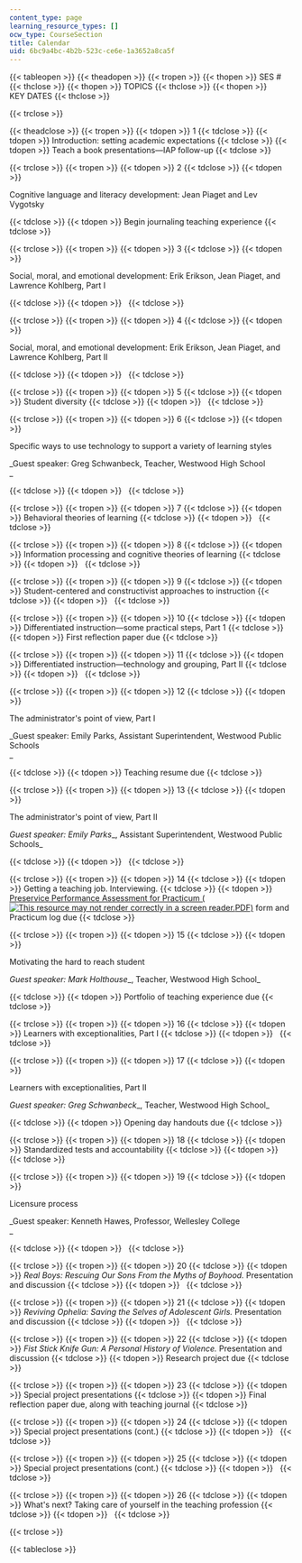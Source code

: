 ```yaml
---
content_type: page
learning_resource_types: []
ocw_type: CourseSection
title: Calendar
uid: 6bc9a4bc-4b2b-523c-ce6e-1a3652a8ca5f
---
```


{{< tableopen >}}
{{< theadopen >}}
{{< tropen >}}
{{< thopen >}}
SES #
{{< thclose >}}
{{< thopen >}}
TOPICS
{{< thclose >}}
{{< thopen >}}
KEY DATES
{{< thclose >}}

{{< trclose >}}

{{< theadclose >}}
{{< tropen >}}
{{< tdopen >}}
1
{{< tdclose >}}
{{< tdopen >}}
Introduction: setting academic expectations
{{< tdclose >}}
{{< tdopen >}}
Teach a book presentations—IAP follow-up
{{< tdclose >}}

{{< trclose >}}
{{< tropen >}}
{{< tdopen >}}
2
{{< tdclose >}}
{{< tdopen >}}


Cognitive language and literacy development: Jean Piaget and Lev Vygotsky


{{< tdclose >}}
{{< tdopen >}}
Begin journaling teaching experience
{{< tdclose >}}

{{< trclose >}}
{{< tropen >}}
{{< tdopen >}}
3
{{< tdclose >}}
{{< tdopen >}}


Social, moral, and emotional development: Erik Erikson, Jean Piaget, and Lawrence Kohlberg, Part I


{{< tdclose >}}
{{< tdopen >}}
 
{{< tdclose >}}

{{< trclose >}}
{{< tropen >}}
{{< tdopen >}}
4
{{< tdclose >}}
{{< tdopen >}}


Social, moral, and emotional development: Erik Erikson, Jean Piaget, and Lawrence Kohlberg, Part II


{{< tdclose >}}
{{< tdopen >}}
 
{{< tdclose >}}

{{< trclose >}}
{{< tropen >}}
{{< tdopen >}}
5
{{< tdclose >}}
{{< tdopen >}}
Student diversity
{{< tdclose >}}
{{< tdopen >}}
 
{{< tdclose >}}

{{< trclose >}}
{{< tropen >}}
{{< tdopen >}}
6
{{< tdclose >}}
{{< tdopen >}}


Specific ways to use technology to support a variety of learning styles

_Guest speaker: Greg Schwanbeck, Teacher, Westwood High School  
_


{{< tdclose >}}
{{< tdopen >}}
 
{{< tdclose >}}

{{< trclose >}}
{{< tropen >}}
{{< tdopen >}}
7
{{< tdclose >}}
{{< tdopen >}}
Behavioral theories of learning
{{< tdclose >}}
{{< tdopen >}}
 
{{< tdclose >}}

{{< trclose >}}
{{< tropen >}}
{{< tdopen >}}
8
{{< tdclose >}}
{{< tdopen >}}
Information processing and cognitive theories of learning
{{< tdclose >}}
{{< tdopen >}}
 
{{< tdclose >}}

{{< trclose >}}
{{< tropen >}}
{{< tdopen >}}
9
{{< tdclose >}}
{{< tdopen >}}
Student-centered and constructivist approaches to instruction
{{< tdclose >}}
{{< tdopen >}}
 
{{< tdclose >}}

{{< trclose >}}
{{< tropen >}}
{{< tdopen >}}
10
{{< tdclose >}}
{{< tdopen >}}
Differentiated instruction—some practical steps, Part 1
{{< tdclose >}}
{{< tdopen >}}
First reflection paper due
{{< tdclose >}}

{{< trclose >}}
{{< tropen >}}
{{< tdopen >}}
11
{{< tdclose >}}
{{< tdopen >}}
Differentiated instruction—technology and grouping, Part II
{{< tdclose >}}
{{< tdopen >}}
 
{{< tdclose >}}

{{< trclose >}}
{{< tropen >}}
{{< tdopen >}}
12
{{< tdclose >}}
{{< tdopen >}}


The administrator's point of view, Part I

_Guest speaker: Emily Parks, Assistant Superintendent, Westwood Public Schools  
_


{{< tdclose >}}
{{< tdopen >}}
Teaching resume due
{{< tdclose >}}

{{< trclose >}}
{{< tropen >}}
{{< tdopen >}}
13
{{< tdclose >}}
{{< tdopen >}}


The administrator's point of view, Part II

_Guest speaker: Emily Parks__, Assistant Superintendent, Westwood Public Schools_


{{< tdclose >}}
{{< tdopen >}}
 
{{< tdclose >}}

{{< trclose >}}
{{< tropen >}}
{{< tdopen >}}
14
{{< tdclose >}}
{{< tdopen >}}
Getting a teaching job. Interviewing.
{{< tdclose >}}
{{< tdopen >}}
[Preservice Performance Assessment for Practicum (![This resource may not render correctly in a screen reader.](/images/inacessible.gif)PDF)](http://www.doe.mass.edu/edprep/ppa_form.pdf) form and Practicum log due
{{< tdclose >}}

{{< trclose >}}
{{< tropen >}}
{{< tdopen >}}
15
{{< tdclose >}}
{{< tdopen >}}


Motivating the hard to reach student

_Guest speaker: Mark Holthouse__, Teacher, Westwood High School_


{{< tdclose >}}
{{< tdopen >}}
Portfolio of teaching experience due
{{< tdclose >}}

{{< trclose >}}
{{< tropen >}}
{{< tdopen >}}
16
{{< tdclose >}}
{{< tdopen >}}
Learners with exceptionalities, Part I
{{< tdclose >}}
{{< tdopen >}}
 
{{< tdclose >}}

{{< trclose >}}
{{< tropen >}}
{{< tdopen >}}
17
{{< tdclose >}}
{{< tdopen >}}


Learners with exceptionalities, Part II

_Guest speaker: Greg Schwanbeck__, Teacher, Westwood High School_


{{< tdclose >}}
{{< tdopen >}}
Opening day handouts due
{{< tdclose >}}

{{< trclose >}}
{{< tropen >}}
{{< tdopen >}}
18
{{< tdclose >}}
{{< tdopen >}}
Standardized tests and accountability
{{< tdclose >}}
{{< tdopen >}}
 
{{< tdclose >}}

{{< trclose >}}
{{< tropen >}}
{{< tdopen >}}
19
{{< tdclose >}}
{{< tdopen >}}


Licensure process

_Guest speaker: Kenneth Hawes, Professor, Wellesley College  
_


{{< tdclose >}}
{{< tdopen >}}
 
{{< tdclose >}}

{{< trclose >}}
{{< tropen >}}
{{< tdopen >}}
20
{{< tdclose >}}
{{< tdopen >}}
_Real Boys: Rescuing Our Sons From the Myths of Boyhood._ Presentation and discussion
{{< tdclose >}}
{{< tdopen >}}
 
{{< tdclose >}}

{{< trclose >}}
{{< tropen >}}
{{< tdopen >}}
21
{{< tdclose >}}
{{< tdopen >}}
_Reviving Ophelia: Saving the Selves of Adolescent Girls._ Presentation and discussion
{{< tdclose >}}
{{< tdopen >}}
 
{{< tdclose >}}

{{< trclose >}}
{{< tropen >}}
{{< tdopen >}}
22
{{< tdclose >}}
{{< tdopen >}}
_Fist Stick Knife Gun: A Personal History of Violence._ Presentation and discussion
{{< tdclose >}}
{{< tdopen >}}
Research project due
{{< tdclose >}}

{{< trclose >}}
{{< tropen >}}
{{< tdopen >}}
23
{{< tdclose >}}
{{< tdopen >}}
Special project presentations
{{< tdclose >}}
{{< tdopen >}}
Final reflection paper due, along with teaching journal
{{< tdclose >}}

{{< trclose >}}
{{< tropen >}}
{{< tdopen >}}
24
{{< tdclose >}}
{{< tdopen >}}
Special project presentations (cont.)
{{< tdclose >}}
{{< tdopen >}}
 
{{< tdclose >}}

{{< trclose >}}
{{< tropen >}}
{{< tdopen >}}
25
{{< tdclose >}}
{{< tdopen >}}
Special project presentations (cont.)
{{< tdclose >}}
{{< tdopen >}}
 
{{< tdclose >}}

{{< trclose >}}
{{< tropen >}}
{{< tdopen >}}
26
{{< tdclose >}}
{{< tdopen >}}
What's next? Taking care of yourself in the teaching profession
{{< tdclose >}}
{{< tdopen >}}
 
{{< tdclose >}}

{{< trclose >}}

{{< tableclose >}}
